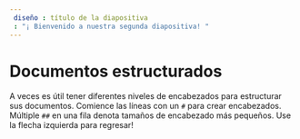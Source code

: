 ```yaml
---
 diseño : título de la diapositiva
 : "¡ Bienvenido a nuestra segunda diapositiva! "
---
```

# Documentos estructurados

A veces es útil tener diferentes niveles de encabezados para estructurar sus documentos. Comience las líneas con un `#` para crear encabezados. Múltiple `##` en una fila denota tamaños de encabezado más pequeños.
Use la flecha izquierda para regresar!
